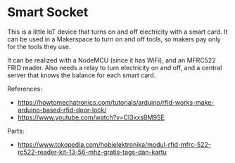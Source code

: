# Smart Socket

This is a little IoT device that turns on and off electricity with a smart card. It can be used in a Makerspace
to turn on and off tools, so makers pay only for the tools they use.

It can be realized with a NodeMCU (since it has WiFi), and an MFRC522 FRID reader. Also needs a relay to turn electricity
on and off, and a central server that knows the balance for each smart card.

References:

- https://howtomechatronics.com/tutorials/arduino/rfid-works-make-arduino-based-rfid-door-lock/
- https://www.youtube.com/watch?v=CI3xxsBM9SE

Parts:

- https://www.tokopedia.com/hobielektronika/modul-rfid-mfrc-522-rc522-reader-kit-13-56-mhz-gratis-tags-dan-kartu
